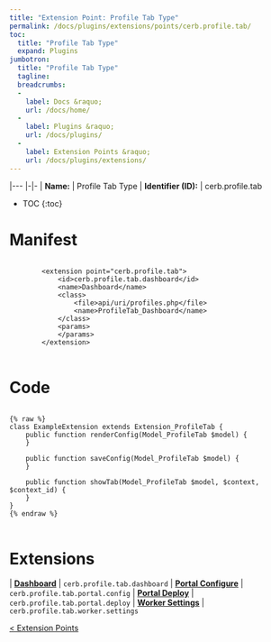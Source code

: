 ```yaml
---
title: "Extension Point: Profile Tab Type"
permalink: /docs/plugins/extensions/points/cerb.profile.tab/
toc:
  title: "Profile Tab Type"
  expand: Plugins
jumbotron:
  title: "Profile Tab Type"
  tagline: 
  breadcrumbs:
  -
    label: Docs &raquo;
    url: /docs/home/
  -
    label: Plugins &raquo;
    url: /docs/plugins/
  -
    label: Extension Points &raquo;
    url: /docs/plugins/extensions/
---
```


|---
|-|-
| **Name:** | Profile Tab Type
| **Identifier (ID):** | cerb.profile.tab

* TOC
{:toc}

# Manifest

<pre>
<code class="language-xml">
		&lt;extension point=&quot;cerb.profile.tab&quot;&gt;
			&lt;id&gt;cerb.profile.tab.dashboard&lt;/id&gt;
			&lt;name&gt;Dashboard&lt;/name&gt;
			&lt;class&gt;
				&lt;file&gt;api/uri/profiles.php&lt;/file&gt;
				&lt;name&gt;ProfileTab_Dashboard&lt;/name&gt;
			&lt;/class&gt;
			&lt;params&gt;
			&lt;/params&gt;
		&lt;/extension&gt;
</code>
</pre>

# Code

<pre>
<code class="language-php">
{% raw %}
class ExampleExtension extends Extension_ProfileTab {
	public function renderConfig(Model_ProfileTab $model) {
	}

	public function saveConfig(Model_ProfileTab $model) {
	}

	public function showTab(Model_ProfileTab $model, $context, $context_id) {
	}
}
{% endraw %}
</code>
</pre>

# Extensions

| [**Dashboard**](/docs/plugins/extensions/cerb.profile.tab.dashboard/) | `cerb.profile.tab.dashboard`
| [**Portal Configure**](/docs/plugins/extensions/cerb.profile.tab.portal.config/) | `cerb.profile.tab.portal.config`
| [**Portal Deploy**](/docs/plugins/extensions/cerb.profile.tab.portal.deploy/) | `cerb.profile.tab.portal.deploy`
| [**Worker Settings**](/docs/plugins/extensions/cerb.profile.tab.worker.settings/) | `cerb.profile.tab.worker.settings`

<div class="section-nav">
	<div class="left">
		<a href="/docs/plugins/extensions/#extension-points" class="prev">&lt; Extension Points</a>
	</div>
	<div class="right align-right">
	</div>
</div>
<div class="clear"></div>
